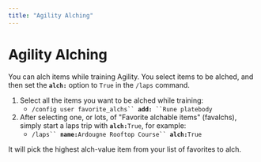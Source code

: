 ```yaml
---
title: "Agility Alching"
---
```


# Agility Alching

You can alch items while training Agility. You select items to be alched, and then set the **`alch:`** option to `True` in the `/laps` command.

1. Select all the items you want to be alched while training:
   - `/config user favorite_alchs`` `**`add:`**` ``Rune platebody`
2. After selecting one, or lots, of "Favorite alchable items" (favalchs), simply start a laps trip with **`alch:`**`True`, for example:
   - `/laps`` `**`name:`**`Ardougne Rooftop Course`` `**`alch:`**`True`

It will pick the highest alch-value item from your list of favorites to alch.
